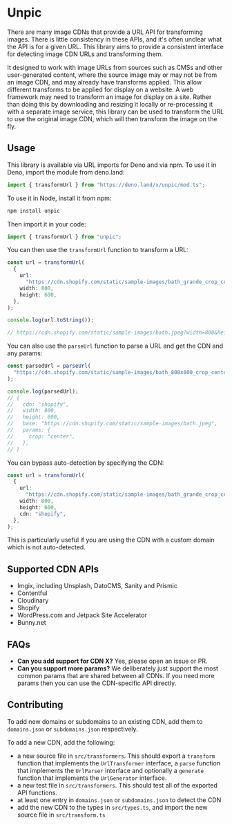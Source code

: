 # Unpic

There are many image CDNs that provide a URL API for transforming images. There
is little consistency in these APIs, and it's often unclear what the API is for
a given URL. This library aims to provide a consistent interface for detecting
image CDN URLs and transforming them.

It designed to work with image URLs from sources such as CMSs and other
user-generated content, where the source image may or may not be from an image
CDN, and may already have transforms applied. This allow different transforms to
be applied for display on a website. A web framework may need to transform an
image for display on a site. Rather than doing this by downloading and resizing
it locally or re-processing it with a separate image service, this library can
be used to transform the URL to use the original image CDN, which will then
transform the image on the fly.

## Usage

This library is available via URL imports for Deno and via npm. To use it in
Deno, import the module from deno.land:

```ts
import { transformUrl } from "https://deno.land/x/unpic/mod.ts";
```

To use it in Node, install it from npm:

```sh
npm install unpic
```

Then import it in your code:

```ts
import { transformUrl } from "unpic";
```

You can then use the `transformUrl` function to transform a URL:

```ts
const url = transformUrl(
  {
    url:
      "https://cdn.shopify.com/static/sample-images/bath_grande_crop_center.jpeg",
    width: 800,
    height: 600,
  },
);

console.log(url.toString());

// https://cdn.shopify.com/static/sample-images/bath.jpeg?width=800&height=600&crop=center
```

You can also use the `parseUrl` function to parse a URL and get the CDN and any
params:

```ts
const parsedUrl = parseUrl(
  "https://cdn.shopify.com/static/sample-images/bath_800x600_crop_center.jpeg",
);

console.log(parsedUrl);
// {
//   cdn: "shopify",
//   width: 800,
//   height: 600,
//   base: "https://cdn.shopify.com/static/sample-images/bath.jpeg",
//   params: {
//     crop: "center",
//   },
// }
```

You can bypass auto-detection by specifying the CDN:

```ts
const url = transformUrl(
  {
    url:
      "https://cdn.shopify.com/static/sample-images/bath_grande_crop_center.jpeg",
    width: 800,
    height: 600,
    cdn: "shopify",
  },
);
```

This is particularly useful if you are using the CDN with a custom domain which
is not auto-detected.

## Supported CDN APIs

- Imgix, including Unsplash, DatoCMS, Sanity and Prismic
- Contentful
- Cloudinary
- Shopify
- WordPress.com and Jetpack Site Accelerator
- Bunny.net

## FAQs

- **Can you add support for CDN X?** Yes, please open an issue or PR.
- **Can you support more params?** We deliberately just support the most common
  params that are shared between all CDNs. If you need more params then you can
  use the CDN-specific API directly.

## Contributing

To add new domains or subdomains to an existing CDN, add them to `domains.json`
or `subdomains.json` respectively.

To add a new CDN, add the following:

- a new source file in `src/transformers`. This should export a `transform`
  function that implements the `UrlTransformer` interface, a `parse` function
  that implements the `UrlParser` interface and optionally a `generate` function
  that implements the `UrlGenerator` interface.
- a new test file in `src/transformers`. This should test all of the exported
  API functions.
- at least one entry in `domains.json` or `subdomains.json` to detect the CDN
- add the new CDN to the types in `src/types.ts`, and import the new source file
  in `src/transform.ts`
